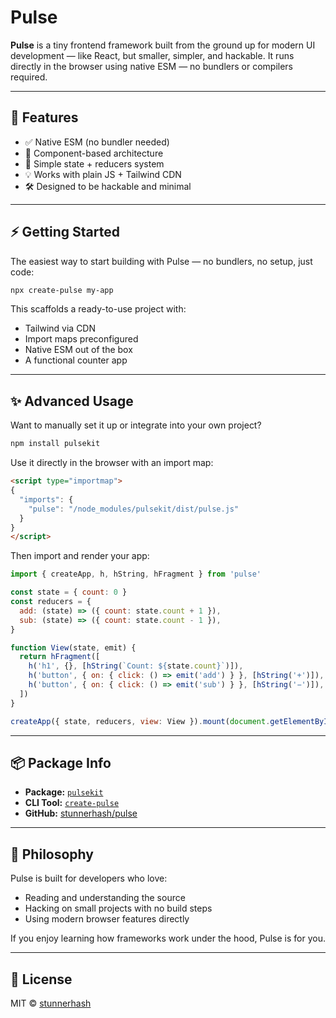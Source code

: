 # Pulse

**Pulse** is a tiny frontend framework built from the ground up for modern UI development — like React, but smaller, simpler, and hackable. It runs directly in the browser using native ESM — no bundlers or compilers required.

---

## 🚀 Features

- ✅ Native ESM (no bundler needed)
- 🎯 Component-based architecture
- 🧠 Simple state + reducers system
- 💡 Works with plain JS + Tailwind CDN
- 🛠️ Designed to be hackable and minimal

---

## ⚡️ Getting Started

The easiest way to start building with Pulse — no bundlers, no setup, just code:

```bash
npx create-pulse my-app
```

This scaffolds a ready-to-use project with:

- Tailwind via CDN  
- Import maps preconfigured  
- Native ESM out of the box  
- A functional counter app

---

## ✨ Advanced Usage

Want to manually set it up or integrate into your own project?

```bash
npm install pulsekit
```

Use it directly in the browser with an import map:

```html
<script type="importmap">
{
  "imports": {
    "pulse": "/node_modules/pulsekit/dist/pulse.js"
  }
}
</script>
```

Then import and render your app:

```js
import { createApp, h, hString, hFragment } from 'pulse'

const state = { count: 0 }
const reducers = {
  add: (state) => ({ count: state.count + 1 }),
  sub: (state) => ({ count: state.count - 1 }),
}

function View(state, emit) {
  return hFragment([
    h('h1', {}, [hString(`Count: ${state.count}`)]),
    h('button', { on: { click: () => emit('add') } }, [hString('+')]),
    h('button', { on: { click: () => emit('sub') } }, [hString('−')]),
  ])
}

createApp({ state, reducers, view: View }).mount(document.getElementById('app'))
```

---

## 📦 Package Info

- **Package:** [`pulsekit`](https://www.npmjs.com/package/pulsekit)
- **CLI Tool:** [`create-pulse`](https://www.npmjs.com/package/create-pulse)
- **GitHub:** [stunnerhash/pulse](https://github.com/stunnerhash/pulse)

---

## 🧠 Philosophy

Pulse is built for developers who love:

- Reading and understanding the source
- Hacking on small projects with no build steps
- Using modern browser features directly

If you enjoy learning how frameworks work under the hood, Pulse is for you.

---

## 📄 License

MIT © [stunnerhash](https://github.com/stunnerhash)
